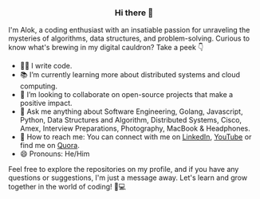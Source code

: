 <h3 align="center"> Hi there 👋  </h3>


I'm Alok, a coding enthusiast with an insatiable passion for unraveling the mysteries of algorithms, data structures, and problem-solving. Curious to know what's brewing in my digital cauldron? Take a peek 👇

- 👨‍💻 I write code.
- 📚 I’m currently learning more about distributed systems and cloud computing.
- 👬 I’m looking to collaborate on open-source projects that make a positive impact.
- 💬 Ask me anything about Software Engineering, Golang, Javascript, Python, Data Structures and Algorithm, Distributed Systems, Cisco, Amex, Interview Preparations, Photography, MacBook & Headphones.
- 👋 How to reach me: You can connect with me on [LinkedIn](https://www.linkedin.com/in/aloktrip/), [YouTube](https://www.youtube.com/channel/UCkSvvRVme7nqWIIsshg5kfg?view_as=subscriber) or find me on [Quora](https://www.quora.com/profile/Alok-Tripathi-42).
- 😄 Pronouns: He/Him

Feel free to explore the repositories on my profile, and if you have any questions or suggestions, I'm just a message away. Let's learn and grow together in the world of coding! 🚀💻
